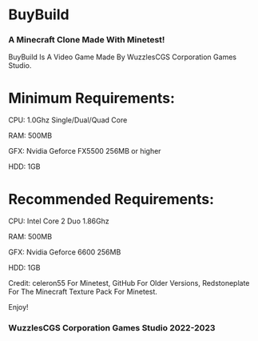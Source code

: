 # BuyBuild
### A Minecraft Clone Made With Minetest!

BuyBuild Is A Video Game Made By WuzzlesCGS Corporation Games Studio.

# Minimum Requirements:

CPU: 1.0Ghz Single/Dual/Quad Core

RAM: 500MB

GFX: Nvidia Geforce FX5500 256MB or higher

HDD: 1GB

# Recommended Requirements:

CPU: Intel Core 2 Duo 1.86Ghz

RAM: 500MB

GFX: Nvidia Geforce 6600 256MB

HDD: 1GB 

Credit: celeron55 For Minetest, GitHub For Older Versions, Redstoneplate For The Minecraft Texture Pack For Minetest.

Enjoy!

### WuzzlesCGS Corporation Games Studio 2022-2023
